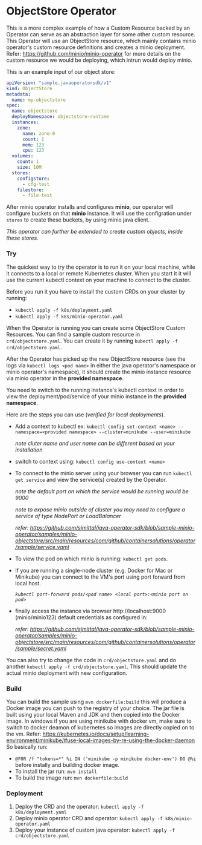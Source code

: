 # ObjectStore Operator

This is a more complex example of how a Custom Resource backed by an Operator can serve as
an abstraction layer for some other custom resource. 
This Operator will use an ObjectStore resource, which mainly contains minio operator's custom resource 
definitions and creates a minio deployment.
Refer: https://github.com/minio/minio-operator for more details on the custom resource we would be deploying, 
which intrun would deploy minio.

This is an example input of our object store:
```yaml
apiVersion: "sample.javaoperatorsdk/v1"
kind: ObjectStore
metadata:
  name: my-objectstore
spec:
  name: objectstore
  deployNamespace: objectstore-runtime
  instances:
    zone:
      name: zone-0
      count: 1
      mem: 123
      cpu: 123
  volumes:
    count: 1
    size: 10M
  stores: 
    configstore: 
      - cfg-test
    filestore:
      - file-test
```

After minio operator installs and configures **minio**, our operator will configure buckets on that **minio** instance.
It will use the configration under `stores` to create these buckets, by using minio java client.

_This operator can further be extended to create custom objects, inside these stores._

### Try 

The quickest way to try the operator is to run it on your local machine, while it connects to a local or remote
Kubernetes cluster. When you start it it will use the current kubectl context on your machine to connect to the cluster.

Before you run it you have to install the custom CRDs on your cluster by running:
- `kubectl apply -f k8s/deployment.yaml`
- `kubectl apply -f k8s/minio-operator.yaml`

When the Operator is running you can create some ObjectStore Custom Resources. You can find a sample custom resource in
`crd/objectstore.yaml`. You can create it by running `kubectl apply -f crd/objectstore.yaml`.

After the Operator has picked up the new ObjectStore resource 
(see the logs via `kubectl logs <pod name>` in either the java operator's namespace or minio operator's namespace), 
it should create the minio instance resource via minio operator in the **provided namespace**. 

You need to switch to the running instance's kubectl context in order to view the deployment/pod/service of your minio instance in the **provided namespace**.

Here are the steps you can use (*verified for local deployments*).
- Add a context to kubectl ex: `kubectl config set-context <name> --namespace=<provided namespace> --cluster=minikube --user=minikube`

  *note cluter name and user name can be different based on your installation*
- switch to context using: `kubectl config use-context <name>`
- To connect to the minio server using your browser you can run `kubectl get service` and view the service(s) created by the Operator. 

  *note the default port on which the service would be running would be 9000*
  
  *note to expose minio outside of cluster you may need to configure a service of type NodePort or LoadBalancer*
  
  *refer: https://github.com/sjmittal/java-operator-sdk/blob/sample-minio-operator/samples/minio-objectstore/src/main/resources/com/github/containersolutions/operator/sample/service.yaml*
- To view the pod on which minio is running: `kubectl get pods`.
- If you are running a single-node cluster (e.g. Docker for Mac or Minikube) you can connect to the VM's port using port forward from local host.

  *`kubectl port-forward pods/<pod name> <local port>:<minio port on pod>`*
- finally access the instance via browser http://localhost:9000 (minio/minio123) default credentials as configured in:
  
  *refer: https://github.com/sjmittal/java-operator-sdk/blob/sample-minio-operator/samples/minio-objectstore/src/main/resources/com/github/containersolutions/operator/sample/secret.yaml*
  
You can also try to change the code in `crd/objectstore.yaml` and do another `kubectl apply -f crd/objectstore.yaml`.
This should update the actual minio deployment with new configuration.  

### Build

You can build the sample using `mvn dockerfile:build` this will produce a Docker image you can push to the registry 
of your choice. The jar file is built using your local Maven and JDK and then copied into the Docker image.
In windows if you are using minikube with docker vm, make sure to switch to docker deamon of kubernetes so images are directly
copied on to the vm.
Refer:
https://kubernetes.io/docs/setup/learning-environment/minikube/#use-local-images-by-re-using-the-docker-daemon
So basically run:
- `@FOR /f "tokens=*" %i IN ('minikube -p minikube docker-env') DO @%i` before instally and building docker image.
- To install the jar run: `mvn install`
- To build the image run: `mvn dockerfile:build`


### Deployment

1. Deploy the CRD and the operator: `kubectl apply -f k8s/deployment.yaml`
2. Deploy minio operator CRD and operator: `kubectl apply -f k8s/minio-operator.yaml`
3. Deploy your instance of custom java operator: `kubectl apply -f crd/objectstore.yaml`
